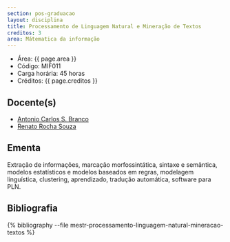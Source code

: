 ```yaml
---
section: pos-graduacao
layout: disciplina
title: Processamento de Linguagem Natural e Mineração de Textos
creditos: 3
area: Mátematica da informação
---
```


- Área: {{ page.area }}
- Código: MIF011
- Carga horária: 45 horas
- Créditos: {{ page.creditos }}

## Docente(s) 

- [Antonio Carlos S. Branco](/people/antonio.branco.html)
- [Renato Rocha Souza](/people/renato.souza.html)

## Ementa

Extração de informações, marcação morfossintática, sintaxe e
semântica, modelos estatísticos e modelos baseados em regras,
modelagem linguística, clustering, aprendizado, tradução automática,
software para PLN.

## Bibliografia

{% bibliography --file mestr-processamento-linguagem-natural-mineracao-textos %}
